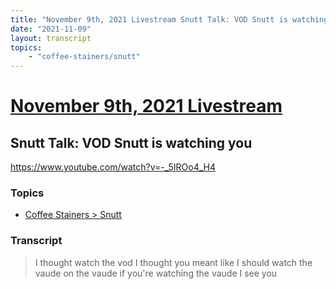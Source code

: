 ```yaml
---
title: "November 9th, 2021 Livestream Snutt Talk: VOD Snutt is watching you"
date: "2021-11-09"
layout: transcript
topics:
    - "coffee-stainers/snutt"
---
```

# [November 9th, 2021 Livestream](../2021-11-09.md)
## Snutt Talk: VOD Snutt is watching you
https://www.youtube.com/watch?v=-_5IROo4_H4

### Topics
* [Coffee Stainers > Snutt](../topics/coffee-stainers/snutt.md)

### Transcript

> I thought watch the vod I thought you meant like I should watch the vaude on the vaude if you're watching the vaude I see you
